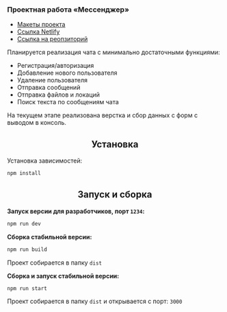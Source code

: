 ### Проектная работа «Мессенджер»

- [Макеты проекта](https://www.figma.com/file/tvVRobUvTiGSkECLTFEmES/Chat-with-Additions)
- [Ссылка Netlify](https://suspicious-morse-807137.netlify.app/)
- [Ссылка на реопзиторий](https://github.com/alex1056/middle.messenger.praktikum.yandex/tree/main)

Планируется реализация чата с минимально достаточными функциями:

- Регистрация/авторизация
- Добавление нового пользователя
- Удаление пользователя
- Отправка сообщений
- Отправка файлов и локаций
- Поиск текста по сообщениям чата

На текущем этапе реализована верстка и сбор данных с форм с выводом в консоль.

<h2 align="center">Установка</h2>

Установка зависимостей:

```bash
npm install
```

<h2 align="center">Запуск и сборка</h2>

**Запуск версии для разработчиков, порт `1234`:**

```bash
npm run dev
```

**Сборка стабильной версии:**

```bash
npm run build
```

Проект собирается в папку `dist`

**Сборка и запуск стабильной версии:**

```bash
npm run start
```

Проект собирается в папку `dist` и открывается с порт: `3000`
